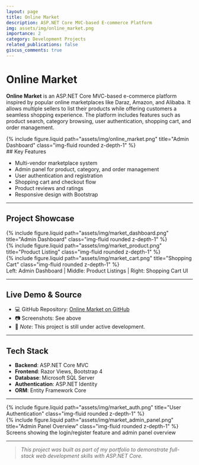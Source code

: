 ```yaml
---
layout: page
title: Online Market
description: ASP.NET Core MVC-based E-commerce Platform
img: assets/img/online_market.png
importance: 2
category: Development Projects
related_publications: false
giscus_comments: true
---
```


# Online Market

**Online Market** is an ASP.NET Core MVC-based e-commerce platform inspired by popular online marketplaces like Daraz, Amazon, and Alibaba. It allows multiple sellers to list their products while offering customers a seamless shopping experience. The platform includes features such as product search, category browsing, user authentication, shopping cart, and order management.
<div class="col-sm mt-3 mt-md-0">
    {% include figure.liquid path="assets/img/online_market.png" title="Admin Dashboard" class="img-fluid rounded z-depth-1" %}
</div>
## Key Features

- Multi-vendor marketplace system  
- Admin panel for product, category, and order management  
- User authentication and registration  
- Shopping cart and checkout flow  
- Product reviews and ratings  
- Responsive design with Bootstrap

---

## Project Showcase

<div class="row">
  <div class="col-sm mt-3 mt-md-0">
    {% include figure.liquid path="assets/img/market_dashboard.png" title="Admin Dashboard" class="img-fluid rounded z-depth-1" %}
  </div>
  <div class="col-sm mt-3 mt-md-0">
    {% include figure.liquid path="assets/img/market_product.png" title="Product Listing" class="img-fluid rounded z-depth-1" %}
  </div>
  <div class="col-sm mt-3 mt-md-0">
    {% include figure.liquid path="assets/img/market_cart.png" title="Shopping Cart" class="img-fluid rounded z-depth-1" %}
  </div>
</div>

<div class="caption">
  Left: Admin Dashboard | Middle: Product Listings | Right: Shopping Cart UI
</div>

---

## Live Demo & Source

- 💻 GitHub Repository: [Online Market on GitHub](https://github.com/mdakilraihaniftee/online-market)
- 📷 Screenshots: See above
- 🚧 _Note_: This project is still under active development.

---

## Tech Stack

- **Backend**: ASP.NET Core MVC  
- **Frontend**: Razor Views, Bootstrap 4  
- **Database**: Microsoft SQL Server  
- **Authentication**: ASP.NET Identity  
- **ORM**: Entity Framework Core  

---

<div class="row justify-content-sm-center">
  <div class="col-sm-8 mt-3 mt-md-0">
    {% include figure.liquid path="assets/img/market_auth.png" title="User Authentication" class="img-fluid rounded z-depth-1" %}
  </div>
  <div class="col-sm-4 mt-3 mt-md-0">
    {% include figure.liquid path="assets/img/market_admin_panel.png" title="Admin Panel Overview" class="img-fluid rounded z-depth-1" %}
  </div>
</div>

<div class="caption">
  Screens showing the login/register feature and admin panel overview
</div>

---

> _This project was built as part of my portfolio to demonstrate full-stack web development skills with ASP.NET Core._

